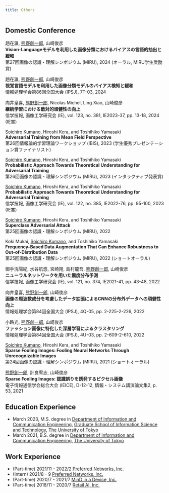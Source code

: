 ```yaml
---
title: Others
---
```


## Domestic Conference
趙在瀛, <ins>熊野創一郎</ins>, 山崎俊彦  
**Vision-Languageモデルを利用した画像分類におけるバイアスの言語的抽出と緩和**  
第27回画像の認識・理解シンポジウム (MIRU), 2024 (オーラル, MIRU学生奨励賞)
<!-- Aug. 6-9 -->

趙在瀛, <ins>熊野創一郎</ins>, 山崎俊彦  
**視覚言語モデルを利用した画像分類モデルのバイアス検知と緩和**  
情報処理学会第86回全国大会 (IPSJ), 7T-03, 2024
<!-- Mar. 15-17 -->

向井皇喜, <ins>熊野創一郎</ins>, Nicolas Michel, Ling Xiao, 山崎俊彦  
**継続学習における敵対的頑健性の向上**  
信学技報, 画像工学研究会 (IE), vol. 123, no. 381, IE2023-37, pp. 13-18, 2024 (IE賞)
<!-- Feb. 19-20 -->

<ins>Soichiro Kumano</ins>, Hiroshi Kera, and Toshihiko Yamasaki  
**Adversarial Training from Mean Field Perspective**  
第26回情報論的学習理論ワークショップ (IBIS), 2023 (学生優秀プレゼンテーション賞ファイナリスト)
<!-- Oct. 29-Nov. 1 -->

<ins>Soichiro Kumano</ins>, Hiroshi Kera, and Toshihiko Yamasaki  
**Probabilistic Approach Towards Theoretical Understanding for Adversarial Training**  
第26回画像の認識・理解シンポジウム (MIRU), 2023 (インタラクティブ発表賞)
<!-- Jul. 25-28 -->

<ins>Soichiro Kumano</ins>, Hiroshi Kera, and Toshihiko Yamasaki  
**Probabilistic Approach Towards Theoretical Understanding for Adversarial Training**  
信学技報, 画像工学研究会 (IE), vol. 122, no. 385, IE2022-76, pp. 95-100, 2023 (IE賞)
<!-- Feb. 21-22 -->

<ins>Soichiro Kumano</ins>, Hiroshi Kera, and Toshihiko Yamasaki  
**Superclass Adversarial Attack**  
第25回画像の認識・理解シンポジウム (MIRU), 2022
<!-- Jul. 25-28 -->

Koki Mukai, <ins>Soichiro Kumano</ins>, and Toshihiko Yamasaki  
**Frequency-Based Data Augmentation That Can Enhance Robustness to Out-of-Distribution Data**  
第25回画像の認識・理解シンポジウム (MIRU), 2022 (ショートオーラル)
<!-- Jul. 25-28 -->

御手洗陽紀, 水谷航悠, 宮崎翔, 島村龍吾, <ins>熊野創一郎</ins>, 山崎俊彦  
**ニューラルネットワークを用いた震度分布予測**  
信学技報, 画像工学研究会 (IE), vol. 121, no. 374, IE2021-41, pp. 43-48, 2022
<!-- Feb. 21-22 -->

向井皇喜, <ins>熊野創一郎</ins>, 山崎俊彦  
**画像の周波数成分を考慮したデータ拡張によるCNNの分布外データへの頑健性向上**  
情報処理学会第84回全国大会 (IPSJ), 4Q-05, pp. 2-225-2-226, 2022
<!-- Mar. 3-5 -->

小路光, <ins>熊野創一郎</ins>, 山崎俊彦  
**ファッション画像に特化した深層学習によるクラスタリング**  
情報処理学会第84回全国大会 (IPSJ), 4U-03, pp. 2-609-2-610, 2022
<!-- Mar. 3-5 -->

<ins>Soichiro Kumano</ins>, Hiroshi Kera, and Toshihiko Yamasaki  
**Sparse Fooling Images: Fooling Neural Networks Through Unrecognizable Images**  
第24回画像の認識・理解シンポジウム (MIRU), 2021 (ショートオーラル)
<!-- Jul. 27-30 -->

<ins>熊野創一郎</ins>, 計良宥志, 山崎俊彦  
**Sparse Fooling Images: 認識誤りを誘発するピクセル画像**  
電子情報通信学会総合大会 (IEICE), D-12-12, 情報・システム講演論文集2, p. 53, 2021
<!-- Mar. 9-12 -->

<!--
## OSS Contributions
- [Accelerate](https://github.com/huggingface/accelerate)
- [AutoAttack](https://github.com/fra31/auto-attack)
- [PyTorch](https://github.com/pytorch/pytorch)
- [PyTorch Lightning](https://github.com/Lightning-AI/lightning)

## Contributed Article
- [CGと現実の乖離を解釈可能な形で埋める敵対的な方法](https://tech.preferred.jp/ja/blog/adversarial-method-filling-sim-real-gap/) (An Adversarial Method to Bridge the Gap Between CG and Reality Semantically)
-->

## Education Experience
- March 2023, M.S. degree in [Department of Information and Communication Engineering](https://www.i.u-tokyo.ac.jp/edu/course/ice/index_e.shtml), [Graduate School of Information Science and Technology](https://www.i.u-tokyo.ac.jp/index_e.shtml), [The University of Tokyo](https://www.u-tokyo.ac.jp/en/index.html)
- March 2021, B.S. degree in [Department of Information and Communication Engineering](https://www.ee.t.u-tokyo.ac.jp/), [The University of Tokyo](https://www.u-tokyo.ac.jp/en/index.html)
<!-- - March 2017, Graduated from [Kamakura Gakuen High School](https://www.kamagaku.ac.jp/), Kanagawa, Japan -->

## Work Experience
- (Part-time) 2021/11 - 2022/2 [Preferred Networks, Inc.](https://www.preferred.jp/en/)
- (Intern) 2021/8 - 9 [Preferred Networks, Inc.](https://www.preferred.jp/en/)
- (Part-time) 2020/7 - 2021/7 [MinD in a Device, Inc.](https://mindinadevice.com/en/)
- (Part-time) 2018/11 - 2020/7 [Retail AI, Inc.](https://www.retail-ai.jp/en/)
